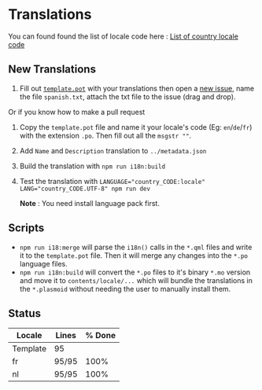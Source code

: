 # Translations

You can found found the list of locale code here : [List of country locale code](https://saimana.com/list-of-country-locale-code/)

## New Translations

1. Fill out [`template.pot`](template.pot) with your translations then open a [new issue](https://github.com/orblazer/plasma-applet-resources-monitor/issues/new), name the file `spanish.txt`, attach the txt file to the issue (drag and drop).

Or if you know how to make a pull request

1. Copy the `template.pot` file and name it your locale's code (Eg: `en`/`de`/`fr`) with the extension `.po`. Then fill out all the `msgstr ""`.
2. Add `Name` and `Description` translation to `../metadata.json`
3. Build the translation with `npm run i18n:build`
4. Test the translation with `LANGUAGE="country_CODE:locale" LANG="country_CODE.UTF-8" npm run dev`

   **Note** : You need install language pack first.

## Scripts

- `npm run i18:merge` will parse the `i18n()` calls in the `*.qml` files and write it to the `template.pot` file. Then it will merge any changes into the `*.po` language files.
- `npm run i18n:build` will convert the `*.po` files to it's binary `*.mo` version and move it to `contents/locale/...` which will bundle the translations in the `*.plasmoid` without needing the user to manually install them.

## Status

|  Locale  |  Lines  | % Done|
|----------|---------|-------|
| Template |      95 |       |
| fr       |   95/95 |  100% |
| nl       |   95/95 |  100% |
